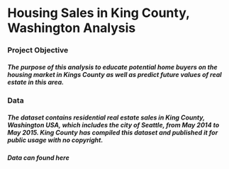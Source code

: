# Housing Sales in King County, Washington Analysis
### Project Objective
##### The purpose of this analysis to educate potential home buyers on the housing market in Kings County as well as predict future values of real estate in this area.
### Data
##### The dataset contains residential real estate sales in King County, Washington USA, which includes the city of Seattle, from May 2014 to May 2015. King County has compiled this dataset and published it for public usage with no copyright. 
##### Data can found here
